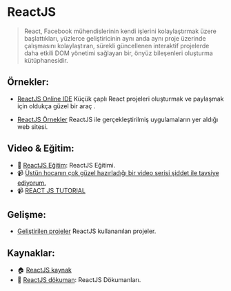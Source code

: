 # ReactJS
>  React, Facebook mühendislerinin kendi işlerini kolaylaştırmak üzere başlattıkları, 
yüzlerce geliştiricinin aynı anda aynı proje üzerinde çalışmasını kolaylaştıran, 
sürekli güncellenen interaktif projelerde daha etkili DOM yönetimi sağlayan bir,
önyüz bileşenleri oluşturma kütüphanesidir. 


## Örnekler:

- [ReactJS Online IDE](https://codesandbox.io/) Küçük çaplı React projeleri oluşturmak ve paylaşmak için oldukça güzel bir araç .

- [ReactJS Örnekler](https://react.rocks/) ReactJS ile gerçekleştirilmiş uygulamaların yer aldığı web sitesi.

## Video & Eğitim:
- :memo: [ReactJS Eğitim](https://facebook.github.io/react/tutorial/tutorial.html): ReactJS Eğitimi.
- :video_camera: <a href="https://www.youtube.com/embed/CjIbUVh-GTw" target="_blank">Üstün hocanın çok güzel hazırladığı bir video serisi şiddet ile tavsiye ediyorum.</a>
- :video_camera: <a href="https://www.youtube.com/watch?v=MhkGQAoc7bc&list=PLoYCgNOIyGABj2GQSlDRjgvXtqfDxKm5b" target="_blank">REACT JS TUTORIAL</a>

## Gelişme:
- [Geliştirilen projeler](https://github.com/facebook/react/wiki/sites-using-react) ReactJS kullananılan projeler.


## Kaynaklar:
- :house:  [ReactJS kaynak](https://github.com/facebook/react) 
- :memo: [ReactJS dökuman](https://facebook.github.io/react/docs/hello-world.html): ReactJS Dökumanları.

